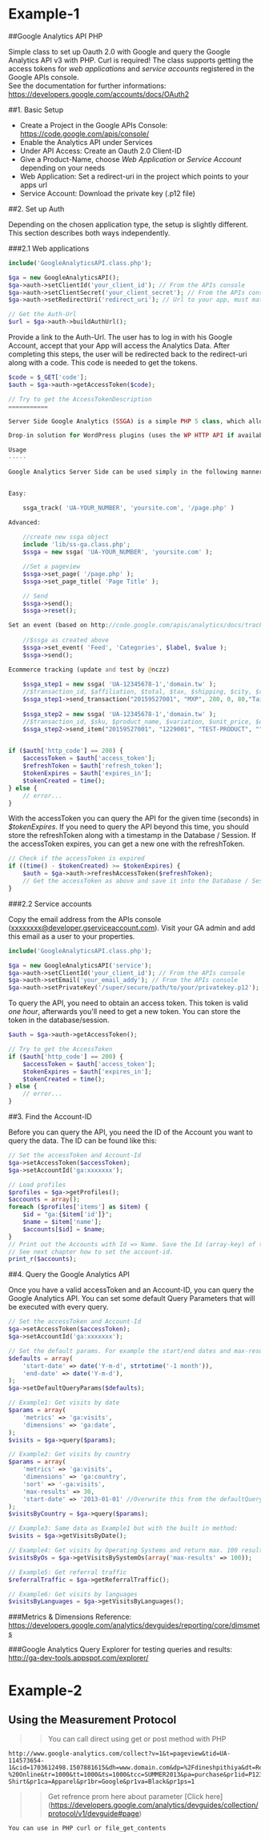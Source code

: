 # Example-1

##Google Analytics API PHP

Simple class to set up Oauth 2.0 with Google and query the Google Analytics API v3 with PHP. Curl is required!
The class supports getting the access tokens for *web applications* and *service accounts* registered in the Google APIs console.   
See the documentation for further informations: https://developers.google.com/accounts/docs/OAuth2

##1. Basic Setup

* Create a Project in the Google APIs Console: https://code.google.com/apis/console/
* Enable the Analytics API under Services
* Under API Access: Create an Oauth 2.0 Client-ID
* Give a Product-Name, choose *Web Application* or *Service Account* depending on your needs
* Web Application: Set a redirect-uri in the project which points to your apps url
* Service Account: Download the private key (.p12 file)

##2. Set up Auth

Depending on the chosen application type, the setup is slightly different. This section describes both ways independently.

###2.1 Web applications

```php
include('GoogleAnalyticsAPI.class.php');

$ga = new GoogleAnalyticsAPI(); 
$ga->auth->setClientId('your_client_id'); // From the APIs console
$ga->auth->setClientSecret('your_client_secret'); // From the APIs console
$ga->auth->setRedirectUri('redirect_uri'); // Url to your app, must match one in the APIs console

// Get the Auth-Url
$url = $ga->auth->buildAuthUrl();
```

Provide a link to the Auth-Url. The user has to log in with his Google Account, accept that your App will access the Analytics Data. After completing this steps, 
the user will be redirected back to the redirect-uri along with a code.
This code is needed to get the tokens.

```php
$code = $_GET['code'];
$auth = $ga->auth->getAccessToken($code);

// Try to get the AccessTokenDescription
===========

Server Side Google Analytics (SSGA) is a simple PHP 5 class, which allows to track server-side events and data within Google Analytics.

Drop-in solution for WordPress plugins (uses the WP HTTP API if available).

Usage
-----

Google Analytics Server Side can be used simply in the following manner:


Easy:

	ssga_track( 'UA-YOUR_NUMBER', 'yoursite.com', '/page.php' )

Advanced:
	
	//create new ssga object
	include 'lib/ss-ga.class.php';
	$ssga = new ssga( 'UA-YOUR_NUMBER', 'yoursite.com' );

	//Set a pageview
	$ssga->set_page( '/page.php' );
	$ssga->set_page_title( 'Page Title' );

	// Send
	$ssga->send();
	$ssga->reset();

Set an event (based on http://code.google.com/apis/analytics/docs/tracking/eventTrackerGuide.html) 
	
	//$ssga as created above
	$ssga->set_event( 'Feed', 'Categories', $label, $value );
	$ssga->send();

Ecommerce tracking (update and test by @nczz)
	
	$ssga_step1 = new ssga( 'UA-12345678-1','domain.tw' );
	//$transaction_id, $affiliation, $total, $tax, $shipping, $city, $region, $country
	$ssga_step1->send_transaction("20159527001", "MXP", 280, 0, 80,"Taiwan", "", "TW");
	
	$ssga_step2 = new ssga( 'UA-12345678-1','domain.tw' );
	//$transaction_id, $sku, $product_name, $variation, $unit_price, $quantity
	$ssga_step2->send_item("20159527001", "1229001", "TEST-PRODUCT", "", 50, 4);
	

if ($auth['http_code'] == 200) {
	$accessToken = $auth['access_token'];
	$refreshToken = $auth['refresh_token'];
	$tokenExpires = $auth['expires_in'];
	$tokenCreated = time();
} else {
	// error...
}
```

With the accessToken you can query the API for the given time (seconds) in *$tokenExpires*.
If you need to query the API beyond this time, you should store the refreshToken along with a timestamp in the Database / Session.
If the accessToken expires, you can get a new one with the refreshToken.

```php
// Check if the accessToken is expired
if ((time() - $tokenCreated) >= $tokenExpires) {
	$auth = $ga->auth->refreshAccessToken($refreshToken);
	// Get the accessToken as above and save it into the Database / Session
}
```

###2.2 Service accounts

Copy the email address from the APIs console (xxxxxxxx@developer.gserviceaccount.com). Visit your GA admin and add this email
as a user to your properties.

```php
include('GoogleAnalyticsAPI.class.php');

$ga = new GoogleAnalyticsAPI('service');
$ga->auth->setClientId('your_client_id'); // From the APIs console
$ga->auth->setEmail('your_email_addy'); // From the APIs console
$ga->auth->setPrivateKey('/super/secure/path/to/your/privatekey.p12'); // Path to the .p12 file
```

To query the API, you need to obtain an access token. This token is valid *one hour*, afterwards you'll need to get a new
token. You can store the token in the database/session.

```php
$auth = $ga->auth->getAccessToken();

// Try to get the AccessToken
if ($auth['http_code'] == 200) {
	$accessToken = $auth['access_token'];
	$tokenExpires = $auth['expires_in'];
	$tokenCreated = time();
} else {
	// error...
}
```

##3. Find the Account-ID

Before you can query the API, you need the ID of the Account you want to query the data.
The ID can be found like this:

```php
// Set the accessToken and Account-Id
$ga->setAccessToken($accessToken);
$ga->setAccountId('ga:xxxxxxx');

// Load profiles
$profiles = $ga->getProfiles();
$accounts = array();
foreach ($profiles['items'] as $item) {
	$id = "ga:{$item['id']}";
	$name = $item['name'];
	$accounts[$id] = $name;
}
// Print out the Accounts with Id => Name. Save the Id (array-key) of the account you want to query data. 
// See next chapter how to set the account-id.
print_r($accounts);
```
##4. Query the Google Analytics API

Once you have a valid accessToken and an Account-ID, you can query the Google Analytics API.
You can set some default Query Parameters that will be executed with every query.

```php
// Set the accessToken and Account-Id
$ga->setAccessToken($accessToken);
$ga->setAccountId('ga:xxxxxxx');

// Set the default params. For example the start/end dates and max-results
$defaults = array(
	'start-date' => date('Y-m-d', strtotime('-1 month')),
	'end-date' => date('Y-m-d'),
);
$ga->setDefaultQueryParams($defaults);

// Example1: Get visits by date
$params = array(
	'metrics' => 'ga:visits',
	'dimensions' => 'ga:date',
);
$visits = $ga->query($params);

// Example2: Get visits by country
$params = array(
	'metrics' => 'ga:visits',
	'dimensions' => 'ga:country',
	'sort' => '-ga:visits',
	'max-results' => 30,
	'start-date' => '2013-01-01' //Overwrite this from the defaultQueryParams
); 
$visitsByCountry = $ga->query($params);

// Example3: Same data as Example1 but with the built in method:
$visits = $ga->getVisitsByDate();

// Example4: Get visits by Operating Systems and return max. 100 results
$visitsByOs = $ga->getVisitsBySystemOs(array('max-results' => 100));

// Example5: Get referral traffic
$referralTraffic = $ga->getReferralTraffic();

// Example6: Get visits by languages
$visitsByLanguages = $ga->getVisitsByLanguages();
```
###Metrics & Dimensions Reference:
https://developers.google.com/analytics/devguides/reporting/core/dimsmets

###Google Analytics Query Explorer for testing queries and results:
http://ga-dev-tools.appspot.com/explorer/


# Example-2
## Using the Measurement Protocol 
>> You can call direct using get or post method with PHP
```
http://www.google-analytics.com/collect?v=1&t=pageview&tid=UA-114573654-1&cid=1703612498.1507881615&dh=www.domain.com&dp=%2Fdineshpithiya&dt=ReceiptTested%20Page&ti=D12345&ta=Google%20Store%20-%20Online&tr=1000&tt=1000&ts=1000&tcc=SUMMER2013&pa=purchase&pr1id=P12345&pr1nm=php%20Warhol%20T-Shirt&pr1ca=Apparel&pr1br=Google&pr1va=Black&pr1ps=1
```

>> Get refrence prom here about parameter [Click here] (https://developers.google.com/analytics/devguides/collection/protocol/v1/devguide#page)

```You can use in PHP curl or file_get_contents```
